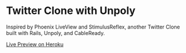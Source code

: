 # Twitter Clone with Unpoly

Inspired by Phoenix LiveView and StimulusReflex, another Twitter Clone built with Rails, Unpoly, and CableReady.

[Live Preview on Heroku](https://twitter-clone-unpoly.herokuapp.com)
